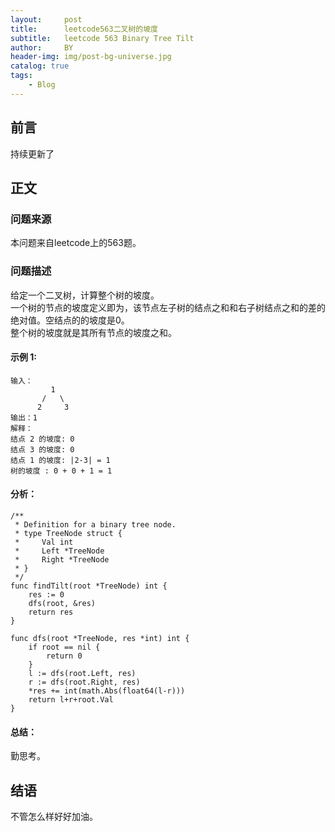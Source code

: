```yaml
---
layout:     post
title:      leetcode563二叉树的坡度
subtitle:   leetcode 563 Binary Tree Tilt
author:     BY
header-img: img/post-bg-universe.jpg
catalog: true
tags:
    - Blog
---
```



## 前言

持续更新了

## 正文

### 问题来源

本问题来自leetcode上的563题。 

### 问题描述

给定一个二叉树，计算整个树的坡度。  
一个树的节点的坡度定义即为，该节点左子树的结点之和和右子树结点之和的差的绝对值。空结点的的坡度是0。  
整个树的坡度就是其所有节点的坡度之和。 

#### 示例 1:
```
输入：
         1
       /   \
      2     3
输出：1
解释：
结点 2 的坡度: 0
结点 3 的坡度: 0
结点 1 的坡度: |2-3| = 1
树的坡度 : 0 + 0 + 1 = 1
```

#### 分析：  
```
/**
 * Definition for a binary tree node.
 * type TreeNode struct {
 *     Val int
 *     Left *TreeNode
 *     Right *TreeNode
 * }
 */
func findTilt(root *TreeNode) int {
    res := 0
    dfs(root, &res)
    return res
}

func dfs(root *TreeNode, res *int) int {
    if root == nil {
        return 0
    }
    l := dfs(root.Left, res)
    r := dfs(root.Right, res)
    *res += int(math.Abs(float64(l-r)))
    return l+r+root.Val
}
```

#### 总结：
勤思考。  

## 结语
不管怎么样好好加油。
